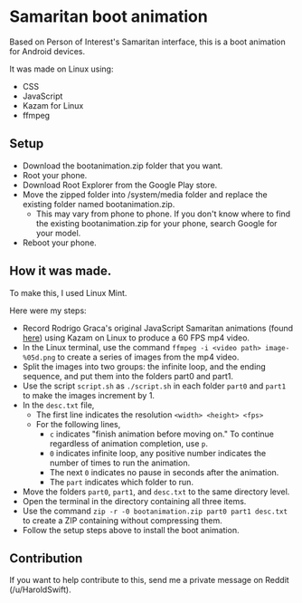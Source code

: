 # Samaritan boot animation

Based on Person of Interest's Samaritan interface, this is a boot animation for Android devices.

It was made on Linux using:

* CSS
* JavaScript
* Kazam for Linux
* ffmpeg

## Setup

* Download the bootanimation.zip folder that you want.
* Root your phone.
* Download Root Explorer from the Google Play store.
* Move the zipped folder into /system/media folder and replace the existing folder named bootanimation.zip.
  * This may vary from phone to phone. If you don't know where to find the existing bootanimation.zip for your phone, search Google for your model.
* Reboot your phone.

## How it was made.

To make this, I used Linux Mint.

Here were my steps:

* Record Rodrigo Graca's original JavaScript Samaritan animations (found [here](https://github.com/rodrigograca31/Samaritan)) using Kazam on Linux to produce a 60 FPS mp4 video. 
* In the Linux terminal, use the command `ffmpeg -i <video path> image-%05d.png` to create a series of images from the mp4 video.
* Split the images into two groups: the infinite loop, and the ending sequence, and put them into the folders part0 and part1.
* Use the script `script.sh` as `./script.sh` in each folder `part0` and `part1` to make the images increment by 1. 
* In the `desc.txt` file, 
  * The first line indicates the resolution `<width> <height> <fps>` 
  * For the following lines,
    * `c` indicates "finish animation before moving on." To continue regardless of animation completion, use `p`.
    * `0` indicates infinite loop, any positive number indicates the number of times to run the animation.
    * The next `0` indicates no pause in seconds after the animation.
    * The `part` indicates which folder to run.
* Move the folders `part0`, `part1`, and `desc.txt` to the same directory level.
* Open the terminal in the directory containing all three items.
* Use the command `zip -r -0 bootanimation.zip part0 part1 desc.txt` to create a ZIP containing without compressing them.
* Follow the setup steps above to install the boot animation.

## Contribution

If you want to help contribute to this, send me a private message on Reddit (/u/HaroldSwift). 






